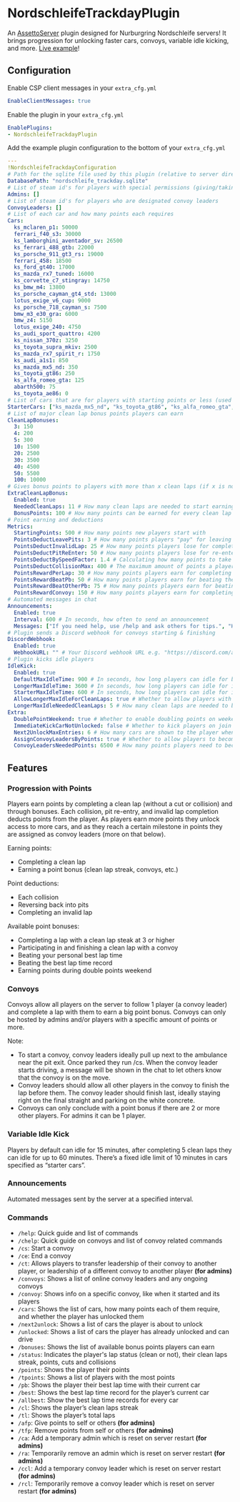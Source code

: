 # NordschleifeTrackdayPlugin

An [AssettoServer](https://github.com/compujuckel/AssettoServer "‌") plugin designed for Nurburgring Nordschleife servers! It brings progression for unlocking faster cars, convoys, variable idle kicking, and more. [Live example](https://acstuff.ru/s/q:race/online/join?!ip=204.10.194.151&httpPort=8702)!

## Configuration

Enable CSP client messages in your `extra_cfg.yml`

```YAML
EnableClientMessages: true
```

Enable the plugin in your `extra_cfg.yml`

```YAML
EnablePlugins:
- NordschleifeTrackdayPlugin
```

Add the example plugin configuration to the bottom of your `extra_cfg.yml`

```yaml
---
!NordschleifeTrackdayConfiguration
# Path for the sqlite file used by this plugin (relative to server directory)
DatabasePath: "nordschleife_trackday.sqlite"
# List of steam id's for players with special permissions (giving/taking credits, hosting convoys, etc.)
Admins: []
# List of steam id's for players who are designated convoy leaders
ConvoyLeaders: []
# List of each car and how many points each requires
Cars:
  ks_mclaren_p1: 50000
  ferrari_f40_s3: 30000
  ks_lamborghini_aventador_sv: 26500
  ks_ferrari_488_gtb: 22000
  ks_porsche_911_gt3_rs: 19000
  ferrari_458: 18500
  ks_ford_gt40: 17000
  ks_mazda_rx7_tuned: 16000
  ks_corvette_c7_stingray: 14750
  ks_bmw_m4: 13800
  ks_porsche_cayman_gt4_std: 13000
  lotus_exige_v6_cup: 9000
  ks_porsche_718_cayman_s: 7500
  bmw_m3_e30_gra: 6000
  bmw_z4: 5150
  lotus_exige_240: 4750
  ks_audi_sport_quattro: 4200
  ks_nissan_370z: 3250
  ks_toyota_supra_mkiv: 2500
  ks_mazda_rx7_spirit_r: 1750
  ks_audi_a1s1: 850
  ks_mazda_mx5_nd: 350
  ks_toyota_gt86: 250
  ks_alfa_romeo_gta: 125
  abarth500: 75
  ks_toyota_ae86: 0
# List of cars that are for players with starting points or less (used for determining if the car a player is driving is a starter car for the idle kick feature)
StarterCars: ["ks_mazda_mx5_nd", "ks_toyota_gt86", "ks_alfa_romeo_gta", "abarth500", "ks_toyota_ae86"]
# List of major clean lap bonus points players can earn
CleanLapBonuses:
  3: 150
  4: 200
  5: 300
  10: 1500
  20: 2500
  30: 3500
  40: 4500
  50: 5500
  100: 10000
# Gives bonus points to players with more than x clean laps (if x is not in the CleanLapBonuses list, and is above NeededCleanLaps)
ExtraCleanLapBonus:
  Enabled: true
  NeededCleanLaps: 11 # How many clean laps are needed to start earning the point bonus specified below
  BonusPoints: 100 # How many points can be earned for every clean lap made at/above NeededCleanLaps
# Point earning and deductions
Metrics:
  StartingPoints: 500 # How many points new players start with
  PointsDeductLeavePits: 3 # How many points players "pay" for leaving pits
  PointsDeductInvalidLap: 25 # How many points players lose for completing an invalid lap
  PointsDeductPitReEnter: 50 # How many points players lose for re-entering pits (at tolls)
  PointsDeductBySpeedFactor: 1.4 # Calculating how many points to take in a collision. Lower = more points, higher = less points
  PointsDeductCollisionMax: 400 # The maximum amount of points a player can lose from a collision
  PointsRewardPerLap: 30 # How many points players earn for completing each clean lap
  PointsRewardBeatPb: 50 # How many points players earn for beating their personal best lap time
  PointsRewardBeatOtherPb: 75 # How many points players earn for beating the best lap time record (if its set by someone else)
  PointsRewardConvoy: 150 # How many points players earn for completing each clean lap with a convoy
# Automated messages in chat
Announcements:
  Enabled: true
  Interval: 600 # In seconds, how often to send an announcement
  Messages: ["If you need help, use /help and ask others for tips.", "Hope you're having fun on our server!"] # Your announcements
# Plugin sends a Discord webhook for convoys starting & finishing
DiscordWebhook:
  Enabled: true
  WebhookURL: "" # Your Discord webhook URL e.g. "https://discord.com/api/webhooks/x/x"
# Plugin kicks idle players
IdleKick:
  Enabled: true
  DefaultMaxIdleTime: 900 # In seconds, how long players can idle for by default
  LongerMaxIdleTime: 3600 # In seconds, how long players can idle for if they have more clean laps (specified in LongerMaxIdleNeededCleanLaps)
  StarterMaxIdleTime: 600 # In seconds, how long players can idle for if theyre in a starter car (these cars are probably the most used and should be available as often as they can)
  AllowLongerMaxIdleForCleanLaps: true # Whether to allow players with more clean laps to be able to idle longer
  LongerMaxIdleNeededCleanLaps: 5 # How many clean laps are needed to be able to idle longer
Extra:
  DoublePointWeekend: true # Whether to enable doubling points on weekends (every Saturday)
  ImmediateKickCarNotUnlocked: false # Whether to kick players on join for joining in a car they can't drive. If set to false, they'll be kicked after 30 seconds and during that time they can't drive the car, move, etc.
  Next2UnlockMaxEntries: 6 # How many cars are shown to the player when they run /next2unlock
  AssignConvoyLeadersByPoints: true # Whether to allow players to become convoy leaders by accumulating points
  ConvoyLeadersNeededPoints: 6500 # How many points players need to become a convoy leader (if AssignConvoyLeadersByPoints is set to true)
```

## Features

### Progression with Points

Players earn points by completing a clean lap (without a cut or collision) and through bonuses. Each collision, pit re-entry, and invalid lap completion deducts points from the player. As players earn more points they unlock access to more cars, and as they reach a certain milestone in points they are assigned as convoy leaders (more on that below).

Earning points:

- Completing a clean lap
- Earning a point bonus (clean lap streak, convoys, etc.)

Point deductions:

- Each collision
- Reversing back into pits
- Completing an invalid lap

Available point bonuses:

- Completing a lap with a clean lap steak at 3 or higher
- Participating in and finishing a clean lap with a convoy
- Beating your personal best lap time
- Beating the best lap time record
- Earning points during double points weekend

### Convoys

Convoys allow all players on the server to follow 1 player (a convoy leader) and complete a lap with them to earn a big point bonus. Convoys can only be hosted by admins and/or players with a specific amount of points or more.

Note:

- To start a convoy, convoy leaders ideally pull up next to the ambulance near the pit exit. Once parked they run /cs. When the convoy leader starts driving, a message will be shown in the chat to let others know that the convoy is on the move.
- Convoy leaders should allow all other players in the convoy to finish the lap before them. The convoy leader should finish last, ideally staying right on the final straight and parking on the white concrete.
- Convoys can only conclude with a point bonus if there are 2 or more other players. For admins it can be 1 player.

### Variable Idle Kick

Players by default can idle for 15 minutes, after completing 5 clean laps they can idle for up to 60 minutes. There’s a fixed idle limit of 10 minutes in cars specified as “starter cars”.

### Announcements

Automated messages sent by the server at a specified interval.

### Commands

- `/help`: Quick guide and list of commands
- `/chelp`: Quick guide on convoys and list of convoy related commands
- `/cs`: Start a convoy
- `/ce`: End a convoy
- `/ct`: Allows players to transfer leadership of their convoy to another player, or leadership of a different convoy to another player **(for admins)**
- `/convoys`: Shows a list of online convoy leaders and any ongoing convoys
- `/convoy`: Shows info on a specific convoy, like when it started and its players
- `/cars`: Shows the list of cars, how many points each of them require, and whether the player has unlocked them
- `/next2unlock`: Shows a list of cars the player is about to unlock
- `/unlocked`: Shows a list of cars the player has already unlocked and can drive
- `/bonuses`: Shows the list of available bonus points players can earn
- `/status`: Indicates the player's lap status (clean or not), their clean laps streak, points, cuts and collisions
- `/points`: Shows the player their points
- `/tpoints`: Shows a list of players with the most points
- `/pb`: Shows the player their best lap time with their current car
- `/best`: Shows the best lap time record for the player’s current car
- `/allbest`: Show the best lap time records for every car
- `/cl`: Shows the player’s clean laps streak
- `/tl`: Shows the player’s total laps
- `/afp`: Give points to self or others **(for admins)**
- `/tfp`: Remove points from self or others **(for admins)**
- `/ca`: Add a temporary admin which is reset on server restart **(for admins)**
- `/ra`: Temporarily remove an admin which is reset on server restart **(for admins)**
- `/ccl`: Add a temporary convoy leader which is reset on server restart **(for admins)**
- `/rcl`: Temporarily remove a convoy leader which is reset on server restart **(for admins)**